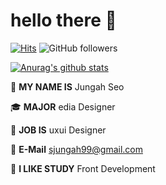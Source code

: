 # hello there 👋  

[![Hits](https://hits.seeyoufarm.com/api/count/incr/badge.svg?url=https%3A%2F%2Fgithub.com%2Fseojungah)](https://hits.seeyoufarm.com) ![GitHub followers](https://img.shields.io/github/followers/seojungah?style=social)

[![Anurag's github stats](https://github-readme-stats.vercel.app/api?username=seojungah&show_icons=true)](https://github.com/seojungah)

👩 **MY NAME IS** Jungah Seo

🎓 **MAJOR** edia Designer

🔮 **JOB IS** uxui Designer

🤙 **E-Mail** sjungah99@gmail.com

🧠 **I LIKE STUDY** Front Development

